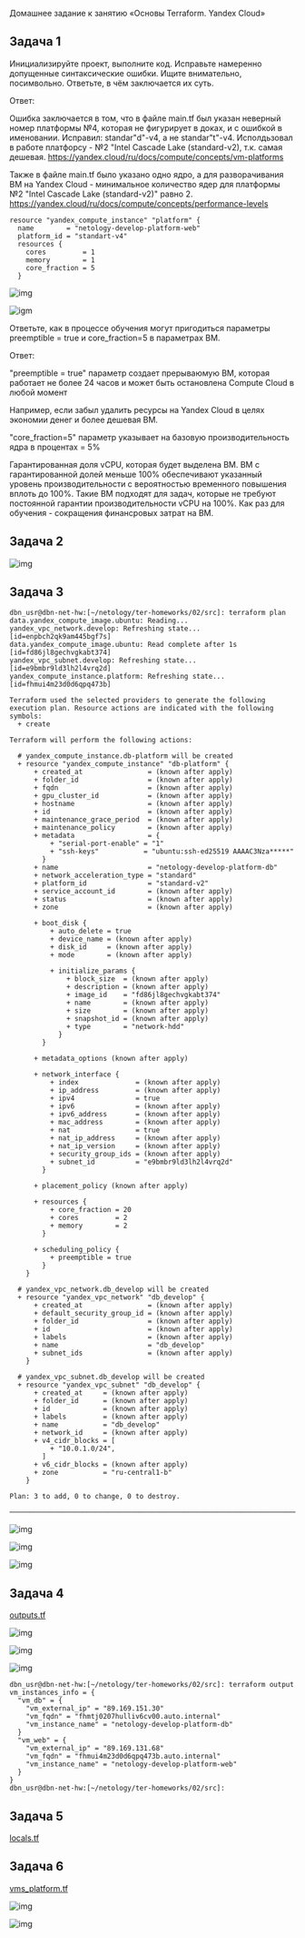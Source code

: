 Домашнее задание к занятию «Основы Terraform. Yandex Cloud»

## Задача 1

Инициализируйте проект, выполните код. Исправьте намеренно допущенные синтаксические ошибки. Ищите внимательно, посимвольно. Ответьте, в чём заключается их суть.

Ответ:

Ошибка заключается в том, что в файле main.tf был указан неверный номер платформы №4, которая не фигурирует в доках, и с ошибкой в именовании.
Исправил: standar"d"-v4, а не standar"t"-v4. Исполдьзовал в работе платфорсу - №2 "Intel Cascade Lake (standard-v2), т.к. самая дешевая.
https://yandex.cloud/ru/docs/compute/concepts/vm-platforms

Также в файле main.tf было указано одно ядро, а для разворачивания ВМ на Yandex Cloud - минимальное количество ядер для платформы №2 "Intel Cascade Lake (standard-v2)" равно 2.
https://yandex.cloud/ru/docs/compute/concepts/performance-levels

```console
resource "yandex_compute_instance" "platform" {
  name        = "netology-develop-platform-web"
  platform_id = "standart-v4"
  resources {
    cores         = 1
    memory        = 1
    core_fraction = 5
  }
```
![img](task_1.1.PNG)

![igm](task_1.2.PNG)


Ответьте, как в процессе обучения могут пригодиться параметры preemptible = true и core_fraction=5 в параметрах ВМ.

Ответ:

"preemptible = true"
параметр создает прерываюмую ВМ, которая работает не более 24 часов и может быть остановлена Compute Cloud в любой момент

Например, если забыл удалить ресурсы на Yandex Cloud в целях экономии денег и более дешевая ВМ.

"core_fraction=5"
параметр указывает на базовую производительность ядра в процентах = 5%

Гарантированная доля vCPU, которая будет выделена ВМ. ВМ с гарантированной долей меньше 100% обеспечивают указанный уровень производительности с вероятностью временного повышения вплоть до 100%. Такие ВМ подходят для задач, которые не требуют постоянной гарантии производительности vCPU на 100%. Как раз для обучения - сокращения финансровых затрат на ВМ.


## Задача 2

![img](task_2.1.PNG)


## Задача 3

```console
dbn_usr@dbn-net-hw:[~/netology/ter-homeworks/02/src]: terraform plan
data.yandex_compute_image.ubuntu: Reading...
yandex_vpc_network.develop: Refreshing state... [id=enpbch2qk9am445bgf7s]
data.yandex_compute_image.ubuntu: Read complete after 1s [id=fd86jl8gechvgkabt374]
yandex_vpc_subnet.develop: Refreshing state... [id=e9bmbr9ld3lh2l4vrq2d]
yandex_compute_instance.platform: Refreshing state... [id=fhmui4m23d0d6qpq473b]

Terraform used the selected providers to generate the following execution plan. Resource actions are indicated with the following symbols:
  + create

Terraform will perform the following actions:

  # yandex_compute_instance.db-platform will be created
  + resource "yandex_compute_instance" "db-platform" {
      + created_at                = (known after apply)
      + folder_id                 = (known after apply)
      + fqdn                      = (known after apply)
      + gpu_cluster_id            = (known after apply)
      + hostname                  = (known after apply)
      + id                        = (known after apply)
      + maintenance_grace_period  = (known after apply)
      + maintenance_policy        = (known after apply)
      + metadata                  = {
          + "serial-port-enable" = "1"
          + "ssh-keys"           = "ubuntu:ssh-ed25519 AAAAC3Nza*****"
        }
      + name                      = "netology-develop-platform-db"
      + network_acceleration_type = "standard"
      + platform_id               = "standard-v2"
      + service_account_id        = (known after apply)
      + status                    = (known after apply)
      + zone                      = (known after apply)

      + boot_disk {
          + auto_delete = true
          + device_name = (known after apply)
          + disk_id     = (known after apply)
          + mode        = (known after apply)

          + initialize_params {
              + block_size  = (known after apply)
              + description = (known after apply)
              + image_id    = "fd86jl8gechvgkabt374"
              + name        = (known after apply)
              + size        = (known after apply)
              + snapshot_id = (known after apply)
              + type        = "network-hdd"
            }
        }

      + metadata_options (known after apply)

      + network_interface {
          + index              = (known after apply)
          + ip_address         = (known after apply)
          + ipv4               = true
          + ipv6               = (known after apply)
          + ipv6_address       = (known after apply)
          + mac_address        = (known after apply)
          + nat                = true
          + nat_ip_address     = (known after apply)
          + nat_ip_version     = (known after apply)
          + security_group_ids = (known after apply)
          + subnet_id          = "e9bmbr9ld3lh2l4vrq2d"
        }

      + placement_policy (known after apply)

      + resources {
          + core_fraction = 20
          + cores         = 2
          + memory        = 2
        }

      + scheduling_policy {
          + preemptible = true
        }
    }

  # yandex_vpc_network.db_develop will be created
  + resource "yandex_vpc_network" "db_develop" {
      + created_at                = (known after apply)
      + default_security_group_id = (known after apply)
      + folder_id                 = (known after apply)
      + id                        = (known after apply)
      + labels                    = (known after apply)
      + name                      = "db_develop"
      + subnet_ids                = (known after apply)
    }

  # yandex_vpc_subnet.db_develop will be created
  + resource "yandex_vpc_subnet" "db_develop" {
      + created_at     = (known after apply)
      + folder_id      = (known after apply)
      + id             = (known after apply)
      + labels         = (known after apply)
      + name           = "db_develop"
      + network_id     = (known after apply)
      + v4_cidr_blocks = [
          + "10.0.1.0/24",
        ]
      + v6_cidr_blocks = (known after apply)
      + zone           = "ru-central1-b"
    }

Plan: 3 to add, 0 to change, 0 to destroy.

───────────────────────────────────────────────────────────────────────────────────────────────────────────────────────────────────────
```

![img](task_3.1.PNG)

![img](task_3.2.PNG)

![img](task_3.3.PNG)


## Задача 4

[outputs.tf](outputs.tf)

![img](task_4.1.PNG)

![img](task_4.2.PNG)

![img](task_4.3.PNG)

```console
dbn_usr@dbn-net-hw:[~/netology/ter-homeworks/02/src]: terraform output 
vm_instances_info = {
  "vm_db" = {
    "vm_external_ip" = "89.169.151.30"
    "vm_fqdn" = "fhmtj0207hulliv6cv00.auto.internal"
    "vm_instance_name" = "netology-develop-platform-db"
  }
  "vm_web" = {
    "vm_external_ip" = "89.169.131.68"
    "vm_fqdn" = "fhmui4m23d0d6qpq473b.auto.internal"
    "vm_instance_name" = "netology-develop-platform-web"
  }
}
dbn_usr@dbn-net-hw:[~/netology/ter-homeworks/02/src]: 
```


## Задача 5

[locals.tf](locals.tf)


## Задача 6

[vms_platform.tf](vms_platform.tf)

![img](task_6.1.PNG)

![img](task_6.2.PNG)



